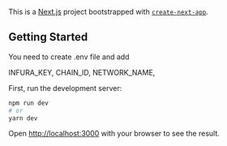 This is a [Next.js](https://nextjs.org/) project bootstrapped with [`create-next-app`](https://github.com/vercel/next.js/tree/canary/packages/create-next-app).

## Getting Started

You need to create .env file and add 

INFURA_KEY,
CHAIN_ID,
NETWORK_NAME,

First, run the development server:

```bash
npm run dev
# or
yarn dev
```

Open [http://localhost:3000](http://localhost:3000) with your browser to see the result.


